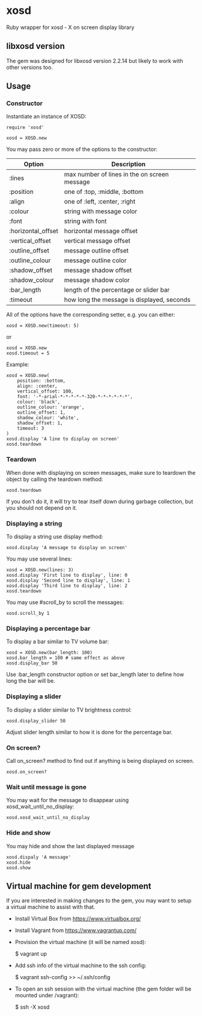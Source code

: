 # xosd
Ruby wrapper for xosd - X on screen display library

## libxosd version
The gem was designed for libxosd version 2.2.14 but likely to work with other versions too.

## Usage

### Constructor

Instantiate an instance of XOSD:

```
require 'xosd'

xosd = XOSD.new
```

You may pass zero or more of the options to the constructor:

| Option | Description |
| --- | --- |
| :lines | max number of lines in the on screen message |
| :position | one of :top, :middle, :bottom |
| :align | one of :left, :center, :right |
| :colour | string with message color |
| :font | string with font |
| :horizontal_offset | horizontal message offset |
| :vertical_offset | vertical message offset |
| :outline_offset | message outline offset |
| :outline_colour | message outline color |
| :shadow_offset | message shadow offset |
| :shadow_colour | message shadow color |
| :bar_length | length of the percentage or slider bar |
| :timeout | how long the message is displayed, seconds |

All of the options have the corresponding setter, e.g. you can either:

```
xosd = XOSD.new(timeout: 5)
``` 

or

```
xosd = XOSD.new
xosd.timeout = 5
```

Example:

```
xosd = XOSD.new(
    position: :bottom,
    align: :center,
    vertical_offset: 100,
    font: '-*-arial-*-*-*-*-*-320-*-*-*-*-*-*',
    colour: 'black',
    outline_colour: 'orange',
    outline_offset: 1,
    shadow_colour: 'white',
    shadow_offset: 1,
    timeout: 3
)
xosd.display 'A line to display on screen'
xosd.teardown
```

### Teardown

When done with displaying on screen messages, make sure to teardown the object by calling the teardown method:

```
xosd.teardown
```

If you don't do it, it will try to tear itself down during garbage collection, but you should not depend on it.

### Displaying a string

To display a string use display method:

```
xosd.display 'A message to display on screen'

```

You may use several lines:

```
xosd = XOSD.new(lines: 3)
xosd.display 'First line to display', line: 0
xosd.display 'Second line to display', line: 1
xosd.display 'Third line to display', line: 2
xosd.teardown
```

You may use #scroll_by to scroll the messages:

```
xosd.scroll_by 1
```


 
### Displaying a percentage bar

To display a bar similar to TV volume bar:

```
xosd = XOSD.new(bar_length: 100)
xosd.bar_length = 100 # same effect as above
xosd.display_bar 50
```

Use :bar_length constructor option or set bar_length later to define how long the bar will be.

### Displaying a slider

To display a slider similar to TV brightness control:

```
xosd.display_slider 50
```

Adjust slider length similar to how it is done for the percentage bar.

### On screen?

Call on_screen? method to find out if anything is being displayed on screen.

```
xosd.on_screen?
```

### Wait until message is gone

You may wait for the message to disappear using xosd_wait_until_no_display:

```
xosd.xosd_wait_until_no_display
```

### Hide and show

You may hide and show the last displayed message

```
xosd.dispaly 'A message'
xosd.hide
xosd.show
```

## Virtual machine for gem development
If you are interested in making changes to the gem, you may want to setup a virtual machine to assist with that.

* Install Virtual Box from https://www.virtualbox.org/
* Install Vagrant from https://www.vagrantup.com/
* Provision the virtual machine (it will be named xosd):

    $ vagrant up
    
* Add ssh info of the virtual machine to the ssh config:

    $ vagrant ssh-config >> ~/.ssh/config
    
* To open an ssh session with the virtual machine (the gem folder will be mounted under /vagrant):

    $ ssh -X xosd
    

   
